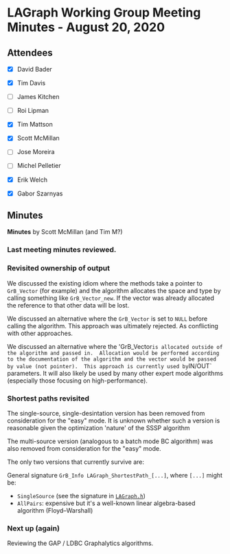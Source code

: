 # LAGraph Working Group Meeting Minutes - August 20, 2020

## Attendees
- [X] David Bader
- [X] Tim Davis
- [ ] James Kitchen
- [ ] Roi Lipman
- [X] Tim Mattson
- [X] Scott McMillan
- [ ] Jose Moreira
- [ ] Michel Pelletier
- [X] Erik Welch
- [X] Gabor Szarnyas


## Minutes

**Minutes** by Scott McMillan (and Tim M?)

### Last meeting minutes reviewed.

### Revisited ownership of output

We discussed the existing idiom where the methods take a pointer to `GrB_Vector` (for example) and the algorithm allocates the space and type by calling something like `GrB_Vector_new`.  If the vector was already allocated the reference to that other data will be lost.

We discussed an alternative where the `GrB_Vector` is set to `NULL` before calling the algorithm.  This approach was ultimately rejected.  As conflicting with other approaches.

We discussed an alternative where the 'GrB_Vector` is allocated outside of the algorithm and passed in.  Allocation would be performed according to the documentation of the algorithm and the vector would be passed by value (not pointer).  This approach is currently used by `IN/OUT` parameters.  It will also likely be used by many other expert mode algorithms (especially those focusing on high-performance).


### Shortest paths revisited

The single-source, single-desintation version has been removed from consideration for the "easy" mode.  It is unknown whether such a version is reasonable given the optimization 'nature' of the SSSP algorithm

The multi-source version (analogous to a batch mode BC algorithm) was also removed from consideration for the "easy" mode.

The only two versions that currently survive are:

General signature `GrB_Info LAGraph_ShortestPath_[...]`, where `[...]` might be:

* `SingleSource` (see the signature in [`LAGraph.h`](../LAGraph.h))
* `AllPairs`: expensive but it's a well-known linear algebra-based algorithm (Floyd–Warshall)

### Next up (again)

Reviewing the GAP / LDBC Graphalytics algorithms.
